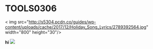 # TOOLS0306

< img src="http://s5304.pcdn.co/guides/wp-content/uploads/cache/2017/12/Holiday_Song_Lyrics/2789392564.jpg" width="800" height="30"/>  

**hi**
![](http://s5304.pcdn.co/guides/wp-content/uploads/cache/2017/12/Holiday_Song_Lyrics/2789392564.jpg)
